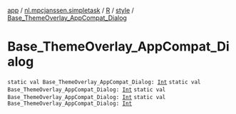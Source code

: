 [app](../../../index.md) / [nl.mpcjanssen.simpletask](../../index.md) / [R](../index.md) / [style](index.md) / [Base_ThemeOverlay_AppCompat_Dialog](.)

# Base_ThemeOverlay_AppCompat_Dialog

`static val Base_ThemeOverlay_AppCompat_Dialog: `[`Int`](https://kotlinlang.org/api/latest/jvm/stdlib/kotlin/-int/index.html)
`static val Base_ThemeOverlay_AppCompat_Dialog: `[`Int`](https://kotlinlang.org/api/latest/jvm/stdlib/kotlin/-int/index.html)
`static val Base_ThemeOverlay_AppCompat_Dialog: `[`Int`](https://kotlinlang.org/api/latest/jvm/stdlib/kotlin/-int/index.html)
`static val Base_ThemeOverlay_AppCompat_Dialog: `[`Int`](https://kotlinlang.org/api/latest/jvm/stdlib/kotlin/-int/index.html)